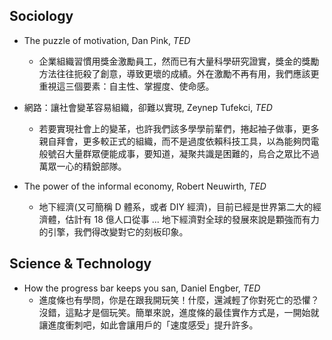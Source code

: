 ## Sociology

- The puzzle of motivation, Dan Pink, _TED_
  - 企業組織習慣用獎金激勵員工，然而已有大量科學研究證實，獎金的獎勵方法往往扼殺了創意，導致更壞的成績。外在激勵不再有用，我們應該更重視這三個要素：自主性、掌握度、使命感。


- 網路：讓社會變革容易組織，卻難以實現, Zeynep Tufekci, _TED_
  - 若要實現社會上的變革，也許我們該多學學前輩們，捲起袖子做事，更多親自拜會，更多較正式的組織，而不是過度依賴科技工具，以為能夠閃電般號召大量群眾便能成事，要知道，凝聚共識是困難的，烏合之眾比不過萬眾一心的精銳部隊。


- The power of the informal economy, Robert Neuwirth, _TED_
  - 地下經濟(又可簡稱 D 體系，或者 DIY 經濟)，目前已經是世界第二大的經濟體，估計有 18 億人口從事 ... 地下經濟對全球的發展來說是顆強而有力的引擎，我們得改變對它的刻板印象。

## Science & Technology

- How the progress bar keeps you san, Daniel Engber, _TED_
  - 進度條也有學問，你是在跟我開玩笑！什麼，還減輕了你對死亡的恐懼？沒錯，這點才是個玩笑。簡單來說，進度條的最佳實作方式是，一開始就讓進度衝刺吧，如此會讓用戶的「速度感受」提升許多。